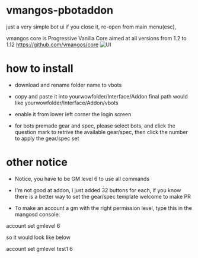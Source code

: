 # vmangos-pbotaddon
  just a very simple bot ui
  if you close it, re-open from main menu(esc),
  
  vmangos core is Progressive Vanilla Core aimed at all versions from 1.2 to 1.12
  https://github.com/vmangos/core
![UI](https://github.com/cbunting99/vbots/bots.jpg)

# how to install
- download and rename folder name to vbots
- copy and paste it into yourwowfolder/Interface/Addon
  final path would like yourwowfolder/Interface/Addon/vbots
- enable it from lower left corner the login screen

- for bots premade gear and spec, please select bots, and click the question mark to retrive the available gear/spec, then click the number to apply the gear/spec set


# other notice
- Notice, you have to be GM level 6 to use all commands
- I'm not good at addon, i just added 32 buttons for each, if you know there is a better way to set the gear/spec template welcome to make PR

- To make an account a gm with the right permission level, type this in the mangosd console:

account set gmlevel <name> 6

so it would look like below

account set gmlevel test1 6
